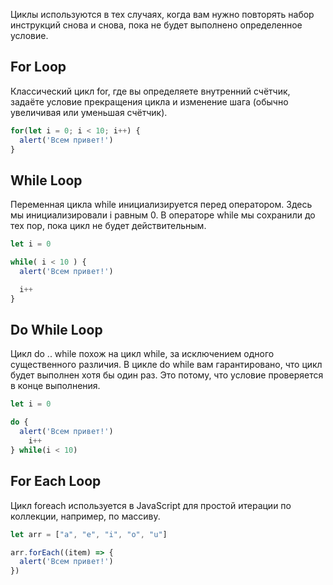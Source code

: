 Циклы используются в тех случаях, когда вам нужно повторять набор инструкций снова и снова, пока не будет
выполнено определенное условие.

## For Loop
Классический цикл for, где вы определяете внутренний счётчик, задаёте условие прекращения цикла и изменение
шага (обычно увеличивая или уменьшая счётчик).

```javascript
for(let i = 0; i < 10; i++) {
  alert('Всем привет!')
}
```

## While Loop
Переменная цикла while инициализируется перед оператором. Здесь мы инициализировали i равным 0. В операторе while
мы сохранили до тех пор, пока цикл не будет действительным.

```javascript
let i = 0

while( i < 10 ) {
  alert('Всем привет!')

  i++
}
```

## Do While Loop
Цикл do .. while похож на цикл while, за исключением одного существенного различия. В цикле do while вам гарантировано,
что цикл будет выполнен хотя бы один раз. Это потому, что условие проверяется в конце выполнения.

```javascript
let i = 0

do {
  alert('Всем привет!')
	i++
} while(i < 10)
```

## For Each Loop
Цикл foreach используется в JavaScript для простой итерации по коллекции, например, по массиву.

```javascript
let arr = ["a", "e", "i", "o", "u"]

arr.forEach((item) => {
  alert('Всем привет!')
})
```
